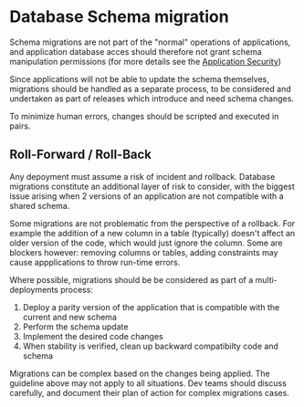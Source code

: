# Database Schema migration

Schema migrations are not part of the "normal" operations of applications, and application database acces should therefore not grant schema manipulation permissions (for more details see the [Application Security](../security/application-security.md))

Since applications will not be able to update the schema themselves, migrations should be handled as a separate process, to be considered and undertaken as part of releases which introduce and need schema changes.

To minimize human errors, changes should be scripted and executed in pairs.

## Roll-Forward / Roll-Back

Any depoyment must assume a risk of incident and rollback. Database migrations constitute an additional layer of risk to consider, with the biggest issue arising when 2 versions of an application are not compatible with a shared schema.

Some migrations are not problematic from the perspective of a rollback. For example the addition of a new column in a table (typically) doesn't affect an older version of the code, which would just ignore the column. Some are blockers however: removing columns or tables, adding constraints may cause appplications to throw run-time errors.

Where possible, migrations should be be considered as part of a multi-deployments process:

1. Deploy a parity version of the application that is compatible with the current and new schema
2. Perform the schema update
3. Implement the desired code changes
4. When stability is verified, clean up backward compatibilty code and schema

Migrations can be complex based on the changes being applied. The guideline above may not apply to all situations. Dev teams should discuss carefully, and document their plan of action for complex migrations cases.
